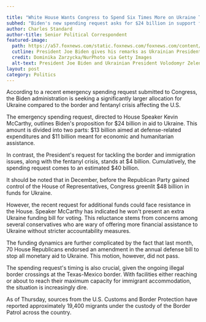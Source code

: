 ```yaml
---

title: "White House Wants Congress to Spend Six Times More on Ukraine Than Border, Fentanyl Crisis"
subhed: "Biden's new spending request asks for $24 billion in support for Ukraine"
author: Charles Standard
author-title: Senior Political Correspondent
featured-image: 
  path: https://a57.foxnews.com/static.foxnews.com/foxnews.com/content/uploads/2023/07/640/320/GettyImages-1528347822.jpg?ve=1&tl=1
  cutline: President Joe Biden gives his remarks as Ukrainian President Volodomyr Zelensky stands on the side during G7 Declaration of Joint Support for Ukraine during the high level NATO summit in Litexpo Conference Centre in Vilnius, Lithuania on July 12, 2023.
  credit: Dominika Zarzycka/NurPhoto via Getty Images
  alt-text: President Joe Biden and Ukrainian President Volodomyr Zelensky at a NATO summit
layout: post
category: Politics
---
```


According to a recent emergency spending request submitted to Congress, the Biden administration is seeking a significantly larger allocation for Ukraine compared to the border and fentanyl crisis affecting the U.S.

The emergency spending request, directed to House Speaker Kevin McCarthy, outlines Biden's proposition for $24 billion in aid to Ukraine. This amount is divided into two parts: $13 billion aimed at defense-related expenditures and $11 billion meant for economic and humanitarian assistance.

In contrast, the President's request for tackling the border and immigration issues, along with the fentanyl crisis, stands at $4 billion. Cumulatively, the spending request comes to an estimated $40 billion.

It should be noted that in December, before the Republican Party gained control of the House of Representatives, Congress greenlit $48 billion in funds for Ukraine.

However, the recent request for additional funds could face resistance in the House. Speaker McCarthy has indicated he won't present an extra Ukraine funding bill for voting. This reluctance stems from concerns among several conservatives who are wary of offering more financial assistance to Ukraine without stricter accountability measures.

The funding dynamics are further complicated by the fact that last month, 70 House Republicans endorsed an amendment in the annual defense bill to stop all monetary aid to Ukraine. This motion, however, did not pass.

The spending request's timing is also crucial, given the ongoing illegal border crossings at the Texas-Mexico border. With facilities either reaching or about to reach their maximum capacity for immigrant accommodation, the situation is increasingly dire.

As of Thursday, sources from the U.S. Customs and Border Protection have reported approximately 19,400 migrants under the custody of the Border Patrol across the country.
